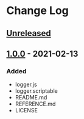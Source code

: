 # Change Log

## [Unreleased]

## [1.0.0] - 2021-02-13

### Added
  - logger.js
  - logger.scriptable
  - README.md
  - REFERENCE.md
  - LICENSE

[Unreleased]: https://github.com/Kynako/scriptable-logger/compare/v1.0.0...HEAD
[1.0.0]: https://github.com/Kynako/scriptable-logger/releases/tag/v1.0.0